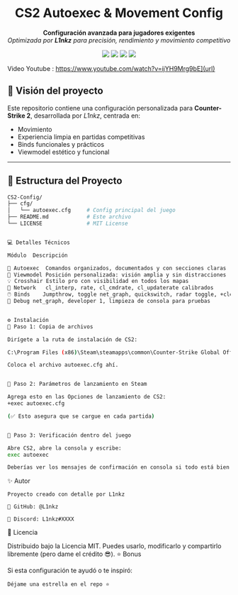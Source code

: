 <!-- Encabezado visual y pro -->

<h1 align="center">CS2 Autoexec & Movement Config</h1>
<p align="center">
  <b>Configuración avanzada para jugadores exigentes</b><br>
  <i>Optimizada por <b>L1nkz</b> para precisión, rendimiento y movimiento competitivo</i>
</p>

<p align="center">
  <img src="https://img.shields.io/badge/Engine-Source2-black?style=for-the-badge&logo=counter-strike" />
  <img src="https://img.shields.io/badge/Game-CS2-blue?style=for-the-badge&logo=steam" />
  <img src="https://img.shields.io/badge/Author-L1nkz-orange?style=for-the-badge&logo=github" />
  <img src="https://img.shields.io/badge/Status-Active-brightgreen?style=for-the-badge" />
</p>

Video Youtube : https://www.youtube.com/watch?v=ijYH9Mrg9bE](url)


## 🧠 Visión del proyecto

Este repositorio contiene una configuración personalizada para **Counter-Strike 2**, desarrollada por *L1nkz*, centrada en:

- Movimiento 
- Experiencia limpia en partidas competitivas
- Binds funcionales y prácticos
- Viewmodel estético y funcional

---

## 📂 Estructura del Proyecto

```bash
CS2-Config/
├── cfg/
│   └── autoexec.cfg     # Config principal del juego
├── README.md            # Este archivo
└── LICENSE              # MIT License


💻 Detalles Técnicos

Módulo	Descripción

🧩 Autoexec	Comandos organizados, documentados y con secciones claras
🔫 Viewmodel	Posición personalizada: visión amplia y sin distracciones
💡 Crosshair	Estilo pro con visibilidad en todos los mapas
📶 Network	cl_interp, rate, cl_cmdrate, cl_updaterate calibrados
🖱️ Binds	Jumpthrow, toggle net_graph, quickswitch, radar toggle, +clear decals
🧪 Debug	net_graph, developer 1, limpieza de consola para pruebas


⚙️ Instalación
🔧 Paso 1: Copia de archivos

Dirígete a la ruta de instalación de CS2:

C:\Program Files (x86)\Steam\steamapps\common\Counter-Strike Global Offensive\game\csgo\cfg

Coloca el archivo autoexec.cfg ahí.


🧨 Paso 2: Parámetros de lanzamiento en Steam

Agrega esto en las Opciones de lanzamiento de CS2:
+exec autoexec.cfg

(✅ Esto asegura que se cargue en cada partida)


🔎 Paso 3: Verificación dentro del juego

Abre CS2, abre la consola y escribe:
exec autoexec

Deberías ver los mensajes de confirmación en consola si todo está bien cargado.
 ```


✨ Autor

    Proyecto creado con detalle por L1nkz

    🎯 GitHub: @L1nkz

    🖤 Discord: L1nkz#XXXX


📄 Licencia

Distribuido bajo la Licencia MIT. Puedes usarlo, modificarlo y compartirlo libremente (pero dame el crédito 😎).
                      ⭐ Bonus

Si esta configuración te ayudó o te inspiró:

    Déjame una estrella en el repo ⭐





